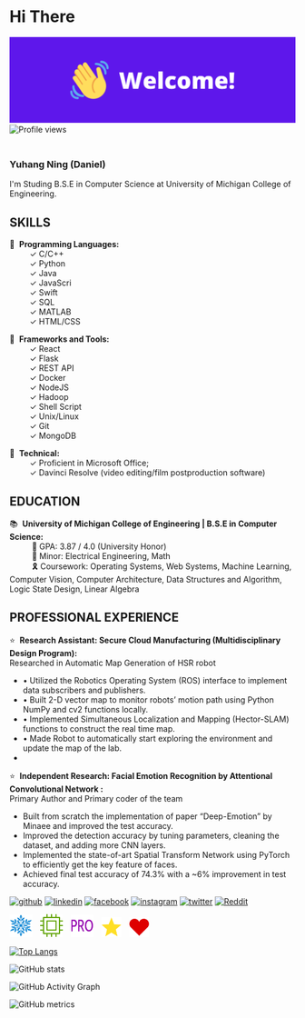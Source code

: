 # Hi There
![Hi There](https://github.com/yuhangning815/yuhangning815/blob/main/welcome1.png?raw=true)
![Profile views](https://gpvc.arturio.dev/yuhangning815)  

### <br> Yuhang Ning (Daniel) <br>
I'm Studing B.S.E in Computer Science at University of Michigan College of Engineering.<br>

## SKILLS
📜&nbsp;&nbsp;**Programming Languages:**<br>
&nbsp;&nbsp;&nbsp;&nbsp;&nbsp;&nbsp;&nbsp;&nbsp;&nbsp;✓ C/C++<br>
&nbsp;&nbsp;&nbsp;&nbsp;&nbsp;&nbsp;&nbsp;&nbsp;&nbsp;✓ Python<br>
&nbsp;&nbsp;&nbsp;&nbsp;&nbsp;&nbsp;&nbsp;&nbsp;&nbsp;✓ Java<br>
&nbsp;&nbsp;&nbsp;&nbsp;&nbsp;&nbsp;&nbsp;&nbsp;&nbsp;✓ JavaScri<br>
&nbsp;&nbsp;&nbsp;&nbsp;&nbsp;&nbsp;&nbsp;&nbsp;&nbsp;✓ Swift<br>
&nbsp;&nbsp;&nbsp;&nbsp;&nbsp;&nbsp;&nbsp;&nbsp;&nbsp;✓ SQL<br>
&nbsp;&nbsp;&nbsp;&nbsp;&nbsp;&nbsp;&nbsp;&nbsp;&nbsp;✓ MATLAB<br>
&nbsp;&nbsp;&nbsp;&nbsp;&nbsp;&nbsp;&nbsp;&nbsp;&nbsp;✓ HTML/CSS<br>

🔨&nbsp;&nbsp;**Frameworks and Tools:**<br>
&nbsp;&nbsp;&nbsp;&nbsp;&nbsp;&nbsp;&nbsp;&nbsp;&nbsp;✓ React <br>
&nbsp;&nbsp;&nbsp;&nbsp;&nbsp;&nbsp;&nbsp;&nbsp;&nbsp;✓ Flask <br>
&nbsp;&nbsp;&nbsp;&nbsp;&nbsp;&nbsp;&nbsp;&nbsp;&nbsp;✓ REST API <br>
&nbsp;&nbsp;&nbsp;&nbsp;&nbsp;&nbsp;&nbsp;&nbsp;&nbsp;✓ Docker <br>
&nbsp;&nbsp;&nbsp;&nbsp;&nbsp;&nbsp;&nbsp;&nbsp;&nbsp;✓ NodeJS <br>
&nbsp;&nbsp;&nbsp;&nbsp;&nbsp;&nbsp;&nbsp;&nbsp;&nbsp;✓ Hadoop <br>
&nbsp;&nbsp;&nbsp;&nbsp;&nbsp;&nbsp;&nbsp;&nbsp;&nbsp;✓ Shell Script <br>
&nbsp;&nbsp;&nbsp;&nbsp;&nbsp;&nbsp;&nbsp;&nbsp;&nbsp;✓ Unix/Linux <br>
&nbsp;&nbsp;&nbsp;&nbsp;&nbsp;&nbsp;&nbsp;&nbsp;&nbsp;✓ Git <br>
&nbsp;&nbsp;&nbsp;&nbsp;&nbsp;&nbsp;&nbsp;&nbsp;&nbsp;✓ MongoDB <br>

🔧&nbsp;&nbsp;**Technical:**<br>
&nbsp;&nbsp;&nbsp;&nbsp;&nbsp;&nbsp;&nbsp;&nbsp;&nbsp;✓ Proficient in Microsoft Office; <br>
&nbsp;&nbsp;&nbsp;&nbsp;&nbsp;&nbsp;&nbsp;&nbsp;&nbsp;✓ Davinci Resolve (video editing/film postproduction software) <br>

## EDUCATION
📚&nbsp;&nbsp;**University of Michigan College of Engineering | B.S.E in Computer Science:**<br>
&nbsp;&nbsp;&nbsp;&nbsp;&nbsp;&nbsp;&nbsp;&nbsp;&nbsp; 📘 GPA: 3.87 / 4.0 (University Honor)<br>
&nbsp;&nbsp;&nbsp;&nbsp;&nbsp;&nbsp;&nbsp;&nbsp;&nbsp; 📗 Minor: Electrical Engineering, Math<br>
&nbsp;&nbsp;&nbsp;&nbsp;&nbsp;&nbsp;&nbsp;&nbsp;&nbsp; 🎗 Coursework: Operating Systems, Web Systems, Machine Learning, Computer Vision, Computer Architecture, Data
Structures and Algorithm, Logic State Design, Linear Algebra<br> 

## PROFESSIONAL EXPERIENCE
⭐&nbsp;&nbsp;**Research Assistant: Secure Cloud Manufacturing (Multidisciplinary Design Program):**<br>
Researched in Automatic Map Generation of HSR robot<br>
- • Utilized the Robotics Operating System (ROS) interface to implement data subscribers and publishers.
- • Built 2-D vector map to monitor robots’ motion path using Python NumPy and cv2 functions locally.
- • Implemented Simultaneous Localization and Mapping (Hector-SLAM) functions to construct the real time map.
- • Made Robot to automatically start exploring the environment and update the map of the lab.
- 
⭐&nbsp;&nbsp;**Independent Research: Facial Emotion Recognition by Attentional Convolutional Network
:**<br>
Primary Author and Primary coder of the team<br>
- Built from scratch the implementation of paper “Deep-Emotion” by Minaee and improved the test accuracy.
- Improved the detection accuracy by tuning parameters, cleaning the dataset, and adding more CNN layers.
- Implemented the state-of-art Spatial Transform Network using PyTorch to efficiently get the key feature of faces.
- Achieved final test accuracy of 74.3% with a ~6% improvement in test accuracy.



[<img src='https://cdn.jsdelivr.net/npm/simple-icons@3.0.1/icons/github.svg' alt='github' height='40'>](https://github.com/yuhangning815)  [<img src='https://cdn.jsdelivr.net/npm/simple-icons@3.0.1/icons/linkedin.svg' alt='linkedin' height='40'>](https://www.linkedin.com/in/yuhang-ning-04a7b0224/)  [<img src='https://cdn.jsdelivr.net/npm/simple-icons@3.0.1/icons/facebook.svg' alt='facebook' height='40'>](https://www.facebook.com/#)  [<img src='https://cdn.jsdelivr.net/npm/simple-icons@3.0.1/icons/instagram.svg' alt='instagram' height='40'>](https://www.instagram.com/#/)  [<img src='https://cdn.jsdelivr.net/npm/simple-icons@3.0.1/icons/twitter.svg' alt='twitter' height='40'>](https://twitter.com/#)  [<img src='https://cdn.jsdelivr.net/npm/simple-icons@3.0.1/icons/reddit.svg' alt='Reddit' height='40'>](https://www.reddit.com/user/#)  

<a href='https://archiveprogram.github.com/'><img src='https://raw.githubusercontent.com/acervenky/animated-github-badges/master/assets/acbadge.gif' width='40' height='40'></a> <a href='https://docs.github.com/en/developers'><img src='https://raw.githubusercontent.com/acervenky/animated-github-badges/master/assets/devbadge.gif' width='40' height='40'></a> <a href='https://github.com/pricing'><img src='https://raw.githubusercontent.com/acervenky/animated-github-badges/master/assets/pro.gif' width='40' height='40'></a> <a href='https://stars.github.com/'><img src='https://raw.githubusercontent.com/acervenky/animated-github-badges/master/assets/starbadge.gif' width='35' height='35'></a> <a href='https://docs.github.com/en/github/supporting-the-open-source-community-with-github-sponsors'><img src='https://raw.githubusercontent.com/acervenky/animated-github-badges/master/assets/sponsorbadge.gif' width='35' height='35'></a> 

[![Top Langs](https://github-readme-stats.vercel.app/api/top-langs/?username=yuhangning815)](https://github.com/anuraghazra/github-readme-stats)

![GitHub stats](https://github-readme-stats.vercel.app/api?username=yuhangning815&show_icons=true)  

![GitHub Activity Graph](https://activity-graph.herokuapp.com/graph?username=yuhangning815)  

![GitHub metrics](https://metrics.lecoq.io/yuhangning815)  

